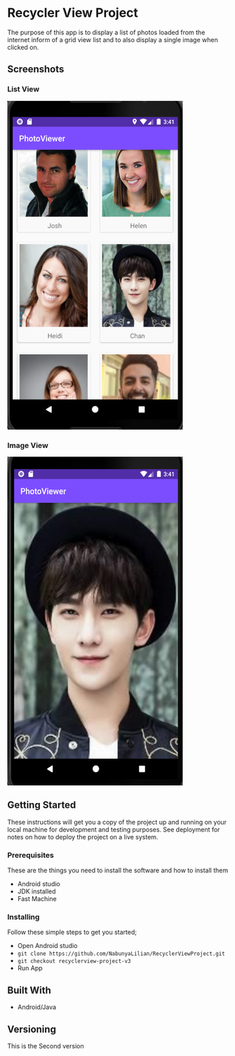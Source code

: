 # Recycler View Project
The purpose of this app is to display a list of photos loaded from the internet inform of a grid view list and 
to also display a single image when clicked on.

## Screenshots
### List View
<img src="Images/gridview.png"  height="750" width="400"/>

### Image View
<img src="Images/imageview2.png"  height="750" width="400"/>

## Getting Started 
These instructions will get you a copy of the project up and running on your local machine for
development and testing purposes. See deployment for notes on how to deploy the project on a live system.

### Prerequisites
These are the things you need to install the software and how to install them
- Android studio
- JDK installed
- Fast Machine

### Installing
Follow these simple steps to get you started;
- Open Android studio
- `git clone https://github.com/NabunyaLilian/RecyclerViewProject.git`
- `git checkout recyclerview-project-v3`
- Run App

## Built With
- Android/Java

## Versioning
This is the Second version
